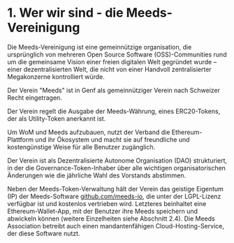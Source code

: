 
# 1. Wer wir sind - die Meeds-Vereinigung

Die Meeds-Vereinigung ist eine gemeinnützige organisation, die ursprünglich von mehreren Open Source Software (OSS)-Communities rund um die gemeinsame Vision einer freien digitalen Welt gegründet wurde – einer dezentralisierten Welt, die nicht von einer Handvoll zentralisierter Megakonzerne kontrolliert würde.

Der Verein "Meeds" ist in Genf als gemeinnütziger Verein nach Schweizer Recht eingetragen.

Der Verein regelt die Ausgabe der Meeds-Währung, eines ERC20-Tokens, der als Utility-Token anerkannt ist.

Um WoM und Meeds aufzubauen, nutzt der Verband die Ethereum-Plattform und ihr Ökosystem und macht sie auf freundliche und kostengünstige Weise für alle Benutzer zugänglich.

Der Verein ist als Dezentralisierte Autonome Organisation (DAO) strukturiert, in der die Governance-Token-Inhaber über alle wichtigen organisatorischen Änderungen wie die jährliche Wahl des Vorstands abstimmen.

Neben der Meeds-Token-Verwaltung hält der Verein das geistige Eigentum (IP) der Meeds-Software [github.com/meeds-io](https://github.com/meeds-io), die unter der LGPL-Lizenz verfügbar ist und kostenlos vertrieben wird. Letzteres beinhaltet eine Ethereum-Wallet-App, mit der Benutzer ihre Meeds speichern und abwickeln können (weitere Einzelheiten siehe Abschnitt 2.4). Die Meeds Association betreibt auch einen mandantenfähigen Cloud-Hosting-Service, der diese Software nutzt.
